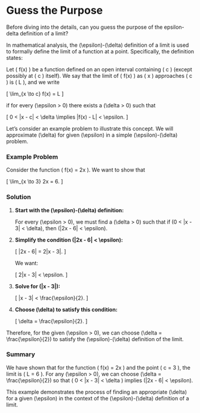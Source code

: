 # Guess the Purpose

Before diving into the details, can you guess the purpose of the epsilon-delta definition of a limit?

In mathematical analysis, the \(\epsilon\)-\(\delta\) definition of a limit is used to formally define the limit of a function at a point. Specifically, the definition states:

Let \( f(x) \) be a function defined on an open interval containing \( c \) (except possibly at \( c \) itself). We say that the limit of \( f(x) \) as \( x \) approaches \( c \) is \( L \), and we write

\[ \lim_{x \to c} f(x) = L \]

if for every \(\epsilon > 0\) there exists a \(\delta > 0\) such that

\[ 0 < |x - c| < \delta \implies |f(x) - L| < \epsilon. \]

Let’s consider an example problem to illustrate this concept. We will approximate \(\delta\) for given \(\epsilon\) in a simple \(\epsilon\)-\(\delta\) problem.

### Example Problem

Consider the function \( f(x) = 2x \). We want to show that

\[ \lim_{x \to 3} 2x = 6. \]

### Solution

1. **Start with the \(\epsilon\)-\(\delta\) definition:**

   For every \(\epsilon > 0\), we must find a \(\delta > 0\) such that if \(0 < |x - 3| < \delta\), then \(|2x - 6| < \epsilon\).

2. **Simplify the condition \(|2x - 6| < \epsilon\):**

   \[ |2x - 6| = 2|x - 3|. \]

   We want:

   \[ 2|x - 3| < \epsilon. \]

3. **Solve for \(|x - 3|\):**

   \[ |x - 3| < \frac{\epsilon}{2}. \]

4. **Choose \(\delta\) to satisfy this condition:**

   \[ \delta = \frac{\epsilon}{2}. \]

Therefore, for the given \(\epsilon > 0\), we can choose \(\delta = \frac{\epsilon}{2}\) to satisfy the \(\epsilon\)-\(\delta\) definition of the limit.

### Summary

We have shown that for the function \( f(x) = 2x \) and the point \( c = 3 \), the limit is \( L = 6 \). For any \(\epsilon > 0\), we can choose \(\delta = \frac{\epsilon}{2}\) so that \( 0 < |x - 3| < \delta \) implies \(|2x - 6| < \epsilon\).

This example demonstrates the process of finding an appropriate \(\delta\) for a given \(\epsilon\) in the context of the \(\epsilon\)-\(\delta\) definition of a limit.
